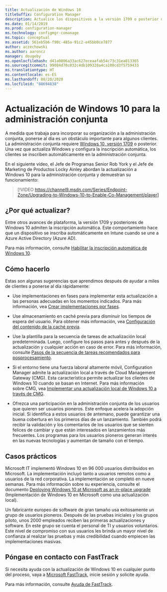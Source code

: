 ```yaml
---
title: Actualización de Windows 10
titleSuffix: Configuration Manager
description: Actualice los dispositivos a la versión 1709 o posterior de Windows 10, un requisito para la administración conjunta
ms.date: 01/14/2019
ms.prod: configuration-manager
ms.technology: configmgr-comanage
ms.topic: conceptual
ms.assetid: 561eb5b6-f90c-485a-91c2-e45bb0ce7877
author: aczechowski
ms.author: aaroncz
manager: dougeby
ms.openlocfilehash: d41a0806a33ac627eceaafab54c73c31ea013365
ms.sourcegitcommit: 99084d70c032c4db109328a4ca100cd3f5759433
ms.translationtype: HT
ms.contentlocale: es-ES
ms.lasthandoff: 08/20/2020
ms.locfileid: "88694838"
---
```

# <a name="upgrade-windows-10-for-co-management"></a>Actualización de Windows 10 para la administración conjunta

A medida que trabaja para incorporar su organización a la administración conjunta, ponerse al día es un obstáculo importante para algunos clientes. La administración conjunta requiere [Windows 10, versión 1709](/windows/whats-new/whats-new-windows-10-version-1709) o posterior. Una vez que actualiza Windows y configura la inscripción automática, los clientes se inscriben automáticamente en la administración conjunta.

En el siguiente vídeo, el Jefe de Programas Senior Rob York y el Jefe de Marketing de Productos Locky Ainley abordan la actualización a Windows 10 para la administración conjunta y demuestran su funcionamiento:

> [!VIDEO https://channel9.msdn.com/Series/Endpoint-Zone/Upgrading-to-Windows-10-to-Enable-Co-Management/player]



## <a name="why-upgrade"></a>¿Por qué actualizar?

Entre otros avances de plataforma, la versión 1709 y posteriores de Windows 10 admiten la inscripción automática. Este comportamiento hace que un dispositivo se inscriba automáticamente en Intune cuando se une a Azure Active Directory (Azure AD). 

Para más información, consulte [Habilitar la inscripción automática de Windows 10](/intune/windows-enroll#enable-windows-10-automatic-enrollment).


## <a name="how-to-do-it"></a>Cómo hacerlo

Estas son algunas sugerencias que aprendimos después de ayudar a miles de clientes a ponerse al día rápidamente:

- Use implementaciones en fases para implementar esta actualización a las personas adecuadas en los momentos indicados. Para más información, vea [Crear implementaciones por fases](../osd/deploy-use/create-phased-deployment-for-task-sequence.md).  

- Use almacenamiento en caché previa para disminuir los tiempos de espera del usuario. Para obtener más información, vea [Configuración del contenido de la caché previa](../osd/deploy-use/configure-precache-content.md).  

- Use la plantilla para la secuencia de tareas de actualización local predeterminada. Luego, configure los pasos para antes y después de la actualización y cualquier acción en caso de error. Para más información, consulte [Pasos de la secuencia de tareas recomendados para posprocesamiento](../osd/deploy-use/create-a-task-sequence-to-upgrade-an-operating-system.md#recommended-task-sequence-steps-for-post-processing).  

- Si el entorno tiene una fuerza laboral altamente móvil, Configuration Manager admite la actualización local a través de Cloud Management Gateway (CMG). Esta característica permite actualizar los clientes de Windows 10 cuando se basan en Internet. Para más información sobre CMG, vea [Implementar una actualización local de Windows 10 a través de CMG](../osd/deploy-use/deploy-a-task-sequence.md#deploy-windows-10-in-place-upgrade-via-cmg).  

- Ofrezca una participación en la administración conjunta de los usuarios que quieren ser usuarios pioneros. Este enfoque acelera la adopción inicial. Si identifica a estos usuarios de antemano, puede garantizar una buena cobertura en los primeros días de un lanzamiento. También podrá recibir la validación y los comentarios de los usuarios que se sienten felices de cambiar y que están interesados en lanzamientos más frecuentes. Los programas para los usuarios pioneros generan interés en las nuevas tecnologías y aumentan de tamaño con el tiempo.  


## <a name="case-studies"></a>Casos prácticos

Microsoft IT implementó Windows 10 en 96 000 usuarios distribuidos en Microsoft. La implementación incluyó tanto a usuarios remotos como a usuarios de la red corporativa. La implementación se completó en nueve semanas. Para más información sobre su experiencia, consulte el documento [Deploying Windows 10 at Microsoft as an in-place upgrade](https://www.microsoft.com/itshowcase/deploying-windows-10-at-microsoft-as-an-in-place-upgrade) (Implementación de Windows 10 en Microsoft como una actualización local).  

Un fabricante europeo de software de gran tamaño usa exitosamente un grupo de usuarios pioneros. Después de las pruebas iniciales y los grupos piloto, unos 2000 empleados reciben las primeras actualizaciones y software. En este grupo se cuenta el personal de TI y usuarios voluntarios. Este nivel de compromiso con sus usuarios les brinda un mayor nivel de confianza al realizar las pruebas y más credibilidad cuando empiecen las implementaciones masivas.



## <a name="contact-fasttrack"></a>Póngase en contacto con FastTrack

Si necesita ayuda con la actualización de Windows 10 en cualquier punto del proceso, vaya a [Microsoft FastTrack](https://Microsoft.com/FastTrack/), inicie sesión y solicite ayuda. 

Para más información, consulte [Ayuda de FastTrack](quickstart-fasttrack.md).